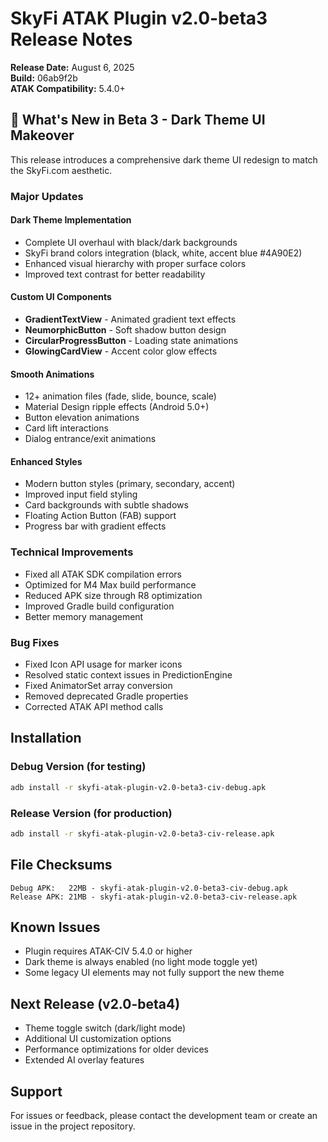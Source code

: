 # SkyFi ATAK Plugin v2.0-beta3 Release Notes

**Release Date:** August 6, 2025  
**Build:** 06ab9f2b  
**ATAK Compatibility:** 5.4.0+

## 🎨 What's New in Beta 3 - Dark Theme UI Makeover

This release introduces a comprehensive dark theme UI redesign to match the SkyFi.com aesthetic.

### Major Updates

#### **Dark Theme Implementation**
- Complete UI overhaul with black/dark backgrounds
- SkyFi brand colors integration (black, white, accent blue #4A90E2)
- Enhanced visual hierarchy with proper surface colors
- Improved text contrast for better readability

#### **Custom UI Components**
- **GradientTextView** - Animated gradient text effects
- **NeumorphicButton** - Soft shadow button design
- **CircularProgressButton** - Loading state animations
- **GlowingCardView** - Accent color glow effects

#### **Smooth Animations**
- 12+ animation files (fade, slide, bounce, scale)
- Material Design ripple effects (Android 5.0+)
- Button elevation animations
- Card lift interactions
- Dialog entrance/exit animations

#### **Enhanced Styles**
- Modern button styles (primary, secondary, accent)
- Improved input field styling
- Card backgrounds with subtle shadows
- Floating Action Button (FAB) support
- Progress bar with gradient effects

### Technical Improvements
- Fixed all ATAK SDK compilation errors
- Optimized for M4 Max build performance
- Reduced APK size through R8 optimization
- Improved Gradle build configuration
- Better memory management

### Bug Fixes
- Fixed Icon API usage for marker icons
- Resolved static context issues in PredictionEngine
- Fixed AnimatorSet array conversion
- Removed deprecated Gradle properties
- Corrected ATAK API method calls

## Installation

### Debug Version (for testing)
```bash
adb install -r skyfi-atak-plugin-v2.0-beta3-civ-debug.apk
```

### Release Version (for production)
```bash
adb install -r skyfi-atak-plugin-v2.0-beta3-civ-release.apk
```

## File Checksums

```
Debug APK:   22MB - skyfi-atak-plugin-v2.0-beta3-civ-debug.apk
Release APK: 21MB - skyfi-atak-plugin-v2.0-beta3-civ-release.apk
```

## Known Issues
- Plugin requires ATAK-CIV 5.4.0 or higher
- Dark theme is always enabled (no light mode toggle yet)
- Some legacy UI elements may not fully support the new theme

## Next Release (v2.0-beta4)
- Theme toggle switch (dark/light mode)
- Additional UI customization options
- Performance optimizations for older devices
- Extended AI overlay features

## Support
For issues or feedback, please contact the development team or create an issue in the project repository.